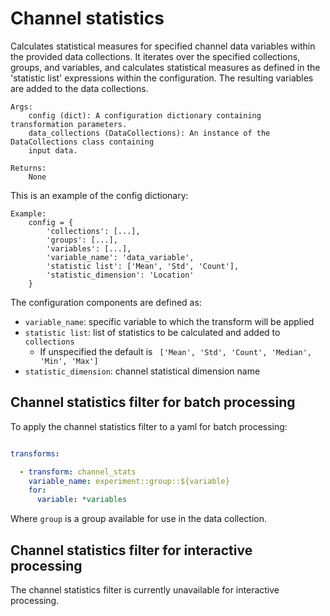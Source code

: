 # Channel statistics
Calculates statistical measures for specified channel data variables within the provided data
collections.  It iterates over the specified collections, groups, and variables, and
calculates statistical measures as defined in the 'statistic list' expressions within the
configuration. The resulting variables are added to the data collections.

    Args:
        config (dict): A configuration dictionary containing transformation parameters.
        data_collections (DataCollections): An instance of the DataCollections class containing
        input data.

    Returns:
        None

This is an example of the config dictionary:

    Example:
        config = {
            'collections': [...],
            'groups': [...],
            'variables': [...],
            'variable_name': 'data_variable',
            'statistic list': ['Mean', 'Std', 'Count'],
            'statistic_dimension': 'Location'
        }

The configuration components are defined as:

  - `variable_name`: specific variable to which the transform will be applied
  - `statistic list`: list of statistics to be calculated and added to `collections`
    - If unspecified the default is ` ['Mean', 'Std', 'Count', 'Median', 'Min', 'Max']`
  - `statistic_dimension`: channel statistical dimension name


## Channel statistics filter for batch processing

To apply the channel statistics filter to a yaml for batch processing:

``` yaml

transforms:

  - transform: channel_stats
    variable_name: experiment::group::${variable}
    for:
      variable: *variables

```

Where `group` is a group available for use in the data collection.


## Channel statistics filter for interactive processing

The channel statistics filter is currently unavailable for interactive processing.



